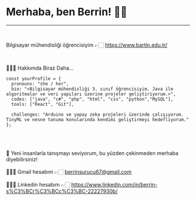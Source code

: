 # Merhaba, ben Berrin! 👋🏻
---

<br>

Bilgisayar mühendisliği öğrencisiyim 👉🏻 <https://www.bartin.edu.tr/>

<br>


💁🏻‍♀️ Hakkımda Biraz Daha...

```
const yourProfile = {
  pronouns: "she / her", 
  bio: "<Bilgisayar mühendisliği 3. sınıf öğrencisiyim. Java ile algoritmalar ve veri yapıları üzerine projeler geliştiriyorum.>", 
  codes: ["java", "c#", "php", "html", "css", "python","MySQL"], 
  tools: ["React", "Git"], 
 
  challenges: "Arduino ve yapay zeka projeleri üzerinde çalışıyorum. TinyML ve nesne tanıma konularında kendimi geliştirmeyi hedefliyorum."
};

```

<br><br>

💖 Yeni insanlarla tanışmayı seviyorum, bu yüzden çekinmeden merhaba diyebilirsiniz!
<br><br>
👩🏻‍💻 Gmail hesabım    👉🏻 <berrinsurucu67@gmail.com>
<br><br>
👩🏻‍💻 Linkedin hesabım 👉🏻 <https://www.linkedin.com/in/berrin-s%C3%BCr%C3%BCc%C3%BC-22227930b/>
